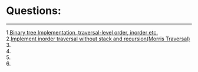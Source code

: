 # Questions:
---

1.[Binary tree Implementation, traversal-level order, inorder etc.](https://github.com/vishalagg/Data_Structure_Interview_Preperation/blob/master/Tree/BT1.java)<br />
2.[Implement inorder traversal without stack and recursion(Morris Traversal)](https://github.com/vishalagg/Data_Structure_Interview_Preperation/blob/master/Tree/BT2.java)<br />
3.[](https://github.com/vishalagg/Data_Structure_Interview_Preperation/blob/master/Tree/BT3.java)<br />
4.[](https://github.com/vishalagg/Data_Structure_Interview_Preperation/blob/master/Tree/BT4.java)<br />
5.[](https://github.com/vishalagg/Data_Structure_Interview_Preperation/blob/master/Tree/BT5.java)<br />
6.[](https://github.com/vishalagg/Data_Structure_Interview_Preperation/blob/master/Tree/BT6.java)<br />